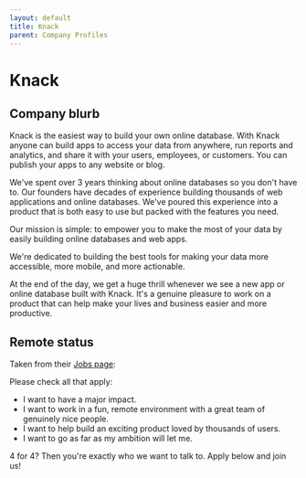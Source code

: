 ```yaml
---
layout: default
title: Knack
parent: Company Profiles
---
```


# Knack

## Company blurb

Knack is the easiest way to build your own online database. With Knack anyone can build apps to access your data from anywhere, run reports and analytics, and share it with your users, employees, or customers. You can publish your apps to any website or blog.

We've spent over 3 years thinking about online databases so you don't have to. Our founders have decades of experience building thousands of web applications and online databases. We've poured this experience into a product that is both easy to use but packed with the features you need.

Our mission is simple: to empower you to make the most of your data by easily building online databases and web apps.

We're dedicated to building the best tools for making your data more accessible, more mobile, and more actionable.

At the end of the day, we get a huge thrill whenever we see a new app or online database built with Knack. It's a genuine pleasure to work on a product that can help make your lives and business easier and more productive.

## Remote status

Taken from their [Jobs page](https://www.knack.com/careers):

Please check all that apply:

- I want to have a major impact.
- I want to work in a fun, remote environment with a great team of genuinely nice people.
- I want to help build an exciting product loved by thousands of users.
- I want to go as far as my ambition will let me.

4 for 4? Then you're exactly who we want to talk to. Apply below and join us!
